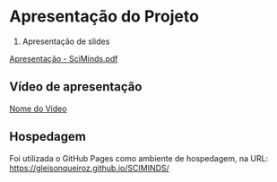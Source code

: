 # Apresentação do Projeto
1. Apresentação de slides

[Apresentação - SciMinds.pdf](https://github.com/ICEI-PUC-Minas-PMV-ADS/pmv-ads-2023-2-e1-proj-web-t14-sciminds/blob/main/documentos/img/ScimindsPDF.pdf)


## Vídeo de apresentação

[Nome do Vídeo](https://www.youtube.com/watch?v=vLROVrpfjm0&ab_channel=GleisonOliveira)




## Hospedagem

Foi utilizada o GitHub Pages como ambiente de hospedagem, na URL: https://gleisonqueiroz.github.io/SCIMINDS/
